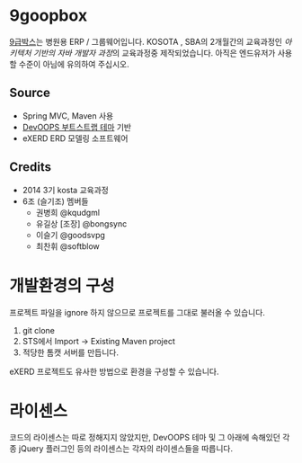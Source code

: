 # 9goopbox
[9급박스](https://github.com/9goopbox/9goopbox)는 병원용 ERP / 그룹웨어입니다. KOSOTA , SBA의 2개월간의 교육과정인 *아키텍처 기반의 자바 개발자 과정*의 교육과정중 제작되었습니다. 아직은 엔드유저가 사용할 수준이 아님에 유의하여 주십시오.

## Source

- Spring MVC, Maven 사용
- [DevOOPS 부트스트랩 테마](http://devoops.me/handmade/3/) 기반
- eXERD ERD 모델링 소프트웨어

## Credits

- 2014 3기 kosta 교육과정
- 6조 (슬기조) 멤버들
  - 권병희 @kqudgml 
  - 유길상 [조장] @bongsync
  - 이슬기 @goodsvpg
  - 최찬휘 @softblow

# 개발환경의 구성

프로젝트 파일을 ignore 하지 않으므로 프로젝트를 그대로 불러올 수 있습니다.

1. git clone
2. STS에서 Import → Existing Maven project
3. 적당한 톰캣 서버를 만듭니다.

eXERD 프로젝트도 유사한 방법으로 환경을 구성할 수 있습니다.

# 라이센스

코드의 라이센스는 따로 정해지지 않았지만, DevOOPS 테마 및 그 아래에 속해있던 각종 jQuery 플러그인 등의 라이센스는 각자의 라이센스들을 따릅니다.
